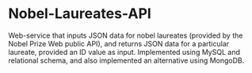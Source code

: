 # Nobel-Laureates-API

Web-service that inputs JSON data for nobel laureates (provided by the Nobel Prize Web public API),  and returns JSON data for a particular laureate, provided an ID value as input.
Implemented using MySQL and relational schema, and also implemented an alternative using MongoDB. 

